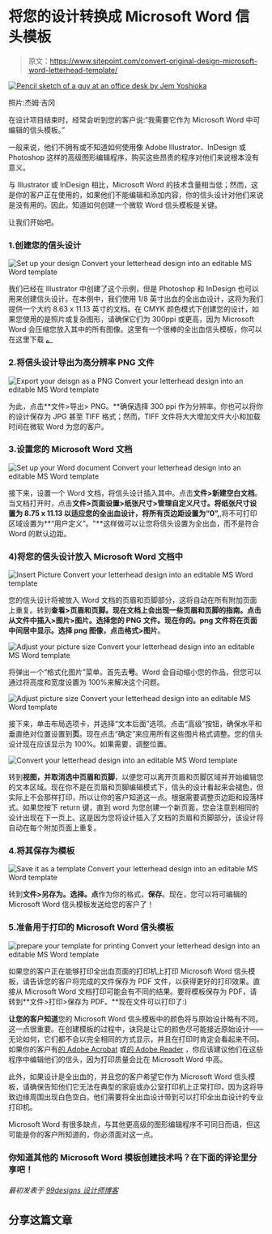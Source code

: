 # 将您的设计转换成 Microsoft Word 信头模板

> 原文：<https://www.sitepoint.com/convert-original-design-microsoft-word-letterhead-template/>

[![Pencil sketch of a guy at an office desk by Jem Yoshioka](img/81eff2e580044e7f6791c445e1d6ede9.png)](http://www.flickr.com/photos/jemshed/4287899900/)

照片:杰姆·吉冈

在设计项目结束时，经常会听到您的客户说:“我需要它作为 Microsoft Word 中可编辑的信头模板。”

一般来说，他们不拥有或不知道如何使用像 Adobe Illustrator、InDesign 或 Photoshop 这样的高级图形编辑程序，购买这些昂贵的程序对他们来说根本没有意义。

与 Illustrator 或 InDesign 相比，Microsoft Word 的技术含量相当低；然而，这是你的客户正在使用的，如果他们不能编辑和添加内容，你的信头设计对他们来说是没有用的。因此，知道如何创建一个微软 Word 信头模板是关键。

让我们开始吧。

### 1.创建您的信头设计

![Set up your design Convert your letterhead design into an editable MS Word template](img/277f64b4ba4022e300b623597859c48b.png)

我们已经在 Illustrator 中创建了这个示例，但是 Photoshop 和 InDesign 也可以用来创建信头设计。在本例中，我们使用 1/8 英寸出血的全出血设计，这将为我们提供一个大约 8.63 x 11.13 英寸的文档。在 CMYK 颜色模式下创建您的设计，如果您使用的是照片或复杂图形，请确保它们为 300ppi 或更高，因为 Microsoft Word 会压缩您放入其中的所有图像。这里有一个很棒的全出血信头模板，你可以在这里下载 **[。](http://www.vistaprint.com/vp/ns/propath/UploadResources.aspx?selectedTab=0?pfid=065&pf_id=065&xnav=easypath-upload-image#Templates)**

### 2.将信头设计导出为高分辨率 PNG 文件

![Export your deisgn as a PNG Convert your letterhead design into an editable MS Word template](img/d04a3bfba7e66be80b21f4e5c9cf25a8.png)

为此，点击**文件>导出> PNG。**确保选择 300 ppi 作为分辨率。你也可以将你的设计保存为 JPG 甚至 TIFF 格式；然而，TIFF 文件将大大增加文件大小和加载时间在微软 Word 为您的客户。

### 3.设置您的 Microsoft Word 文档

![Set up your Word document Convert your letterhead design into an editable MS Word template](img/ded3a600661b966be4e65721b5b4f5c1.png)

接下来，设置一个 Word 文档，将信头设计插入其中。点击**文件>新建空白文档**。当文档打开时，点击**文件>页面设置>纸张尺寸>管理自定义尺寸。**将纸张尺寸设置为 **8.75 x 11.13** 以适应您的全出血设计，将所有页边距设置为**“0”,**,将不可打印区域设置为**“用户定义”。"**这样做可以让您将信头设置为全出血，而不是符合 Word 的默认边距。

### 4)将您的信头设计放入 Microsoft Word 文档中

![Insert Picture Convert your letterhead design into an editable MS Word template](img/94103b7148751bb96aa4542d64632a67.png)

您的信头设计将被放入 Word 文档的页眉和页脚部分，这将自动在所有附加页面上重复。转到**查看>页眉和页脚。**现在文档上会出现一些页眉和页脚的指南。点击**从文件中插入>图片>图片。**选择您的 PNG 文件。现在你的。png 文件将在页面中间居中显示。选择 png 图像，点击**格式>图片**。

![Adjust your picture size Convert your letterhead design into an editable MS Word template](img/3fd09489687c70a14b07ea9e5486c05f.png)

将弹出一个“格式化图片”菜单。首先去**号**。Word 会自动缩小您的作品，但您可以通过将高度和宽度设置为 100%来解决这个问题。

![Adjust picture size Convert your letterhead design into an editable MS Word template](img/a1118b0d31d7fd503fac68895169654e.png)

接下来，单击布局选项卡，并选择“文本后面”选项。点击“高级”按钮，确保水平和垂直绝对位置设置到**页**。现在点击“确定”来应用所有这些图片格式调整。您的信头设计现在应该显示为 100%。如果需要，调整位置。

![Convert your letterhead design into an editable MS Word template](img/8b8a134ad37593e8e068463f9311c445.png)

转到**视图，**并取消选中**页眉和页脚**，以便您可以离开页眉和页脚区域并开始编辑您的文本区域。现在你不是在页眉和页脚编辑模式下，信头的设计看起来会褪色，但实际上不会那样打印，所以让你的客户知道这一点。根据需要调整页边距和段落样式。如果您按下 return 键，直到 word 为您创建一个新页面，您会注意到相同的设计出现在下一页上。这是因为您将设计插入了文档的页眉和页脚部分，该设计将自动在每个附加页面上重复。

### 4.将其保存为模板

![Save it as a template Convert your letterhead design into an editable MS Word template](img/8bc943141bf41a0f1deb7b746097abe3.png)

转到**文件>另存为。**选择**。点**作为你的格式，**保存**。现在，您可以将可编辑的 Microsoft Word 信头模板发送给您的客户了！

### 5.准备用于打印的 Microsoft Word 信头模板

![prepare your template for printing Convert your letterhead design into an editable MS Word template](img/dcdeb1af79a21d078be268e4cabfb52f.png)

如果您的客户正在能够打印全出血页面的打印机上打印 Microsoft Word 信头模板，请告诉您的客户将完成的文件保存为 PDF 文件，以获得更好的打印效果。直接从 Microsoft Word 文档打印可能会有不同的结果。要将模板保存为 PDF，请转到**文件>打印>保存为 PDF。**现在文件可以打印了:)

**让您的客户知道**您的 Microsoft Word 信头模板中的颜色将与原始设计略有不同，这一点很重要。在创建模板的过程中，诀窍是让它的颜色尽可能接近原始设计——无论如何，它们都不会以完全相同的方式显示，并且在打印时肯定会看起来不同。如果你的客户有[的 Adobe Acrobat](http://www.adobe.com/products/acrobatstandard.html?promoid=KATIY) 或[的 Adobe Reader](http://get.adobe.com/reader/otherversions/) ，你应该建议他们在这些程序中编辑他们的信头，因为打印质量会比在 Microsoft Word 中高。

此外，如果设计是全出血的，并且您的客户希望它作为 Microsoft Word 信头模板，请确保告知他们它无法在典型的家庭或办公室打印机上正常打印，因为这将导致边缘周围出现白色空白。他们需要将全出血设计带到可以打印全出血设计的专业打印机。

Microsoft Word 有很多缺点，与其他更高级的图形编辑程序不可同日而语，但这可能是你的客户所知道的，你必须面对这一点。

### 你知道其他的 Microsoft Word 模板创建技术吗？在下面的评论里分享吧！

###### 最初发表于 [99designs 设计师博客](http://99designs.com/designer-blog/2014/02/17/tutorial-microsoft-word-letterhead-template/ "Links to the 99designs designer blog.")

## 分享这篇文章